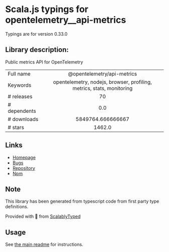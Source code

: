 
# Scala.js typings for opentelemetry__api-metrics

Typings are for version 0.33.0

## Library description:
Public metrics API for OpenTelemetry

|                    |                 |
| ------------------ | :-------------: |
| Full name          | @opentelemetry/api-metrics |
| Keywords           | opentelemetry, nodejs, browser, profiling, metrics, stats, monitoring |
| # releases         | 70 |
| # dependents       | 0.0 |
| # downloads        | 5849764.666666667 |
| # stars            | 1462.0 |

## Links
- [Homepage](https://github.com/open-telemetry/opentelemetry-js/tree/main/experimental/packages/opentelemetry-api-metrics)
- [Bugs](https://github.com/open-telemetry/opentelemetry-js/issues)
- [Repository](https://github.com/open-telemetry/opentelemetry-js)
- [Npm](https://www.npmjs.com/package/%40opentelemetry%2Fapi-metrics)
    


## Note
This library has been generated from typescript code from first party type definitions.

Provided with :purple_heart: from [ScalablyTyped](https://github.com/oyvindberg/ScalablyTyped)

## Usage
See [the main readme](../../readme.md) for instructions.


